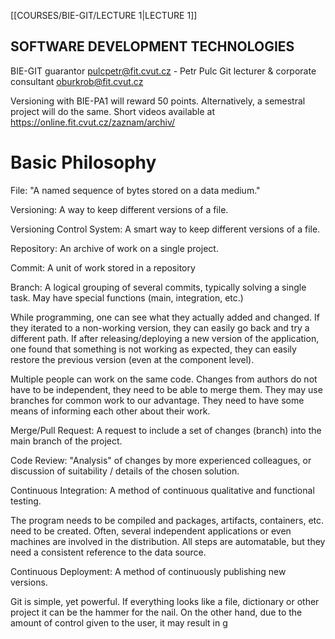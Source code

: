 [[COURSES/BIE-GIT/LECTURE 1|LECTURE 1]]
## SOFTWARE DEVELOPMENT TECHNOLOGIES


BIE-GIT guarantor pulcpetr@fit.cvut.cz - Petr Pulc
Git lecturer & corporate consultant oburkrob@fit.cvut.cz

Versioning with BIE-PA1 will reward 50 points. Alternatively, a semestral project will do the same.
Short videos available at https://online.fit.cvut.cz/zaznam/archiv/

Basic Philosophy
=====================

File: "A named sequence of bytes stored on a data medium."

Versioning: A way to keep different versions of a file.

Versioning Control System: A smart way to keep different versions of a file.


Repository: An archive of work on a single project.

Commit: A unit of work stored in a repository

Branch: A logical grouping of several commits, typically solving a single task. May have special functions (main, integration, etc.)

While programming, one can see what they actually added and changed. If they iterated to a non-working version, they can easily go back and try a different path. If after releasing/deploying a new version of the application, one found that something is not working as expected, they can easily restore the previous version (even at the component level).

Multiple people can work on the same code. Changes from authors do not have to be independent, they need to be able to merge them. They may use branches for common work to our advantage. They need to have some means of informing each other about their work.

Merge/Pull Request: A request to include a set of changes (branch) into the main branch of the project.

Code Review: "Analysis" of changes by more experienced colleagues, or discussion of suitability / details of the chosen solution.

Continuous Integration: A method of continuous qualitative and functional testing.

The program needs to be compiled and packages, artifacts, containers, etc. need to be created. Often, several independent applications or even machines are involved in the distribution. All steps are automatable, but they need a consistent reference to the data source.

Continuous Deployment: A method of continuously publishing new versions.


Git is simple, yet powerful. If everything looks like a file, dictionary or other project it can be the hammer for the nail. On the other hand, due to the amount of control given to the user, it may result in g